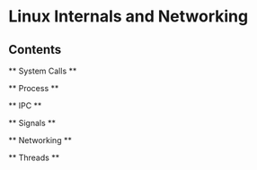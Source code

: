 # Linux Internals and Networking 

## Contents

** System Calls **

** Process **

** IPC **

** Signals **

** Networking **

** Threads **
